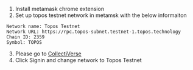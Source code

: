 1. Install metamask chrome extension
2. Set up topos testnet network in metamsk with the below informaiton

```
Network name: Topos Testnet
Network URL: https://rpc.topos-subnet.testnet-1.topos.technology
Chain ID: 2359
Symbol: TOPOS
```

3. Please go to [CollectiVerse](https://collectiverse-git-main-anon.vercel.app/)
4. Click Signin and change network to Topos Testnet
